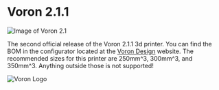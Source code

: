 # Voron 2.1.1

![Image of Voron 2.1](http://vorondesign.com/images/voron2.1.jpg)

The second official release of the Voron 2.1.1 3d printer.  You can find the BOM in the configurator located at the [Voron Design]( http://vorondesign.com/voron2.1) website.  The recommended sizes for this printer are 250mm^3, 300mm^3, and 350mm^3.  Anything outside those is not supported!

![Voron Logo](http://vorondesign.com/images/voron_design_logo.png)
